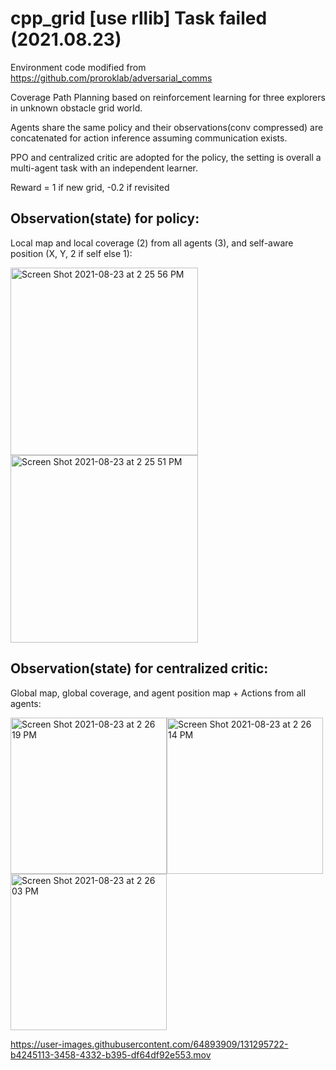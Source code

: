 # cpp_grid [use rllib]  Task failed (2021.08.23)
Environment code modified from https://github.com/proroklab/adversarial_comms

Coverage Path Planning based on reinforcement learning for three explorers in unknown obstacle grid world.

Agents share the same policy and their observations(conv compressed) are concatenated for action inference assuming communication exists.

PPO and centralized critic are adopted for the policy, the setting is overall a multi-agent task with an independent learner. 

Reward = 1 if new grid, -0.2 if revisited

## Observation(state) for policy:
Local map and local coverage (2) from all agents (3), and self-aware position (X, Y, 2 if self else 1):

<img width="300" alt="Screen Shot 2021-08-23 at 2 25 56 PM" src="https://user-images.githubusercontent.com/64893909/130400936-a7e4819b-dfcc-4d32-9ad2-ae6e6fd3ef5e.png"><img width="300" alt="Screen Shot 2021-08-23 at 2 25 51 PM" src="https://user-images.githubusercontent.com/64893909/130400923-58b0d2b5-a7d0-4cef-82ce-db40bfe804fa.png">

## Observation(state) for centralized critic:
Global map, global coverage, and agent position map + Actions from all agents:

<img width="250" alt="Screen Shot 2021-08-23 at 2 26 19 PM" src="https://user-images.githubusercontent.com/64893909/130401129-75278716-f438-46b9-bc34-38e8da7e90f9.png"><img width="250" alt="Screen Shot 2021-08-23 at 2 26 14 PM" src="https://user-images.githubusercontent.com/64893909/130401147-0a883abc-9206-4a04-8ea4-174f9b89a1a0.png"><img width="250" alt="Screen Shot 2021-08-23 at 2 26 03 PM" src="https://user-images.githubusercontent.com/64893909/130401151-6ad51fe3-512f-4359-8c17-d5b15447e6cc.png">



https://user-images.githubusercontent.com/64893909/131295722-b4245113-3458-4332-b395-df64df92e553.mov





